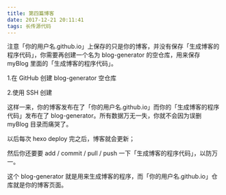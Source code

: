 ```yaml
---
title: 第四篇博客
date: 2017-12-21 20:11:41
tags: 长传源代码
---
```

注意「你的用户名.github.io」上保存的只是你的博客，并没有保存「生成博客的程序代码」，你需要再创建一个名为 blog-generator 的空仓库，用来保存 myBlog 里面的「生成博客的程序代码」。

1.在 GitHub 创建 blog-generator 空仓库

2.使用 SSH 创建

这样一来，你的博客发布在了「你的用户名.github.io」而你的「生成博客的程序代码」发布在了 blog-generator。所有数据万无一失，你就不会因为误删 myBlog 目录而痛哭了。

以后每次 hexo deploy 完之后，博客就会更新；

然后你还要要 add / commit / pull / push  一下「生成博客的程序代码」，以防万一。

这个 blog-generator 就是用来生成博客的程序，而「你的用户名.github.io」仓库就是你的博客页面。